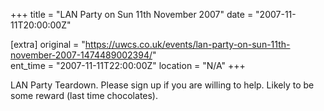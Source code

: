+++
title = "LAN Party on Sun 11th November 2007"
date = "2007-11-11T20:00:00Z"

[extra]
original = "https://uwcs.co.uk/events/lan-party-on-sun-11th-november-2007-1474489002394/"    
ent_time = "2007-11-11T22:00:00Z"
location = "N/A"
+++

LAN Party Teardown. Please sign up if you are willing to help. Likely to be some reward (last time chocolates).

